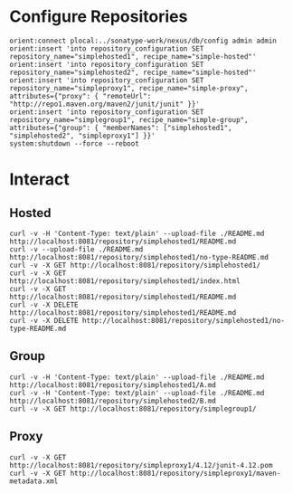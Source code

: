 <!--

    Sonatype Nexus (TM) Open Source Version
    Copyright (c) 2008-2015 Sonatype, Inc.
    All rights reserved. Includes the third-party code listed at http://links.sonatype.com/products/nexus/oss/attributions.

    This program and the accompanying materials are made available under the terms of the Eclipse Public License Version 1.0,
    which accompanies this distribution and is available at http://www.eclipse.org/legal/epl-v10.html.

    Sonatype Nexus (TM) Professional Version is available from Sonatype, Inc. "Sonatype" and "Sonatype Nexus" are trademarks
    of Sonatype, Inc. Apache Maven is a trademark of the Apache Software Foundation. M2eclipse is a trademark of the
    Eclipse Foundation. All other trademarks are the property of their respective owners.

-->
# Configure Repositories

    orient:connect plocal:../sonatype-work/nexus/db/config admin admin
    orient:insert 'into repository_configuration SET repository_name="simplehosted1", recipe_name="simple-hosted"'
    orient:insert 'into repository_configuration SET repository_name="simplehosted2", recipe_name="simple-hosted"'
    orient:insert 'into repository_configuration SET repository_name="simpleproxy1", recipe_name="simple-proxy", attributes={"proxy": { "remoteUrl": "http://repo1.maven.org/maven2/junit/junit" }}'
    orient:insert 'into repository_configuration SET repository_name="simplegroup1", recipe_name="simple-group", attributes={"group": { "memberNames": ["simplehosted1", "simplehosted2", "simpleproxy1"] }}'
    system:shutdown --force --reboot

# Interact

## Hosted

    curl -v -H 'Content-Type: text/plain' --upload-file ./README.md http://localhost:8081/repository/simplehosted1/README.md
    curl -v --upload-file ./README.md http://localhost:8081/repository/simplehosted1/no-type-README.md
    curl -v -X GET http://localhost:8081/repository/simplehosted1/
    curl -v -X GET http://localhost:8081/repository/simplehosted1/index.html
    curl -v -X GET http://localhost:8081/repository/simplehosted1/README.md
    curl -v -X DELETE http://localhost:8081/repository/simplehosted1/README.md
    curl -v -X DELETE http://localhost:8081/repository/simplehosted1/no-type-README.md

## Group

    curl -v -H 'Content-Type: text/plain' --upload-file ./README.md http://localhost:8081/repository/simplehosted1/A.md
    curl -v -H 'Content-Type: text/plain' --upload-file ./README.md http://localhost:8081/repository/simplehosted2/B.md
    curl -v -X GET http://localhost:8081/repository/simplegroup1/

## Proxy

    curl -v -X GET http://localhost:8081/repository/simpleproxy1/4.12/junit-4.12.pom
    curl -v -X GET http://localhost:8081/repository/simpleproxy1/maven-metadata.xml
